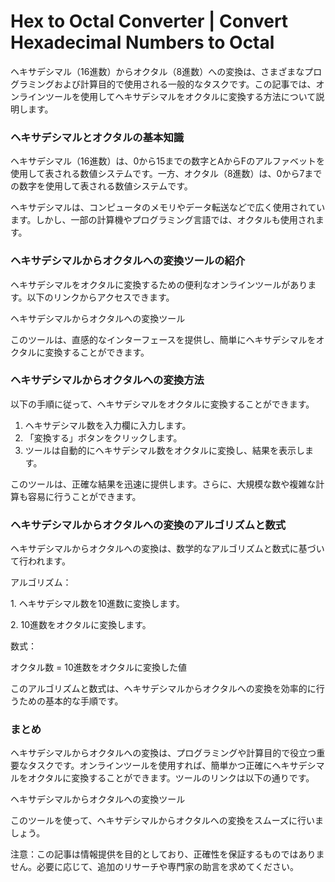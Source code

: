 Hex to Octal Converter | Convert Hexadecimal Numbers to Octal
=============================================================

ヘキサデシマル（16進数）からオクタル（8進数）への変換は、さまざまなプログラミングおよび計算目的で使用される一般的なタスクです。この記事では、オンラインツールを使用してヘキサデシマルをオクタルに変換する方法について説明します。

### ヘキサデシマルとオクタルの基本知識

ヘキサデシマル（16進数）は、0から15までの数字とAからFのアルファベットを使用して表される数値システムです。一方、オクタル（8進数）は、0から7までの数字を使用して表される数値システムです。

ヘキサデシマルは、コンピュータのメモリやデータ転送などで広く使用されています。しかし、一部の計算機やプログラミング言語では、オクタルも使用されます。

### ヘキサデシマルからオクタルへの変換ツールの紹介

ヘキサデシマルをオクタルに変換するための便利なオンラインツールがあります。以下のリンクからアクセスできます。

ヘキサデシマルからオクタルへの変換ツール

このツールは、直感的なインターフェースを提供し、簡単にヘキサデシマルをオクタルに変換することができます。

### ヘキサデシマルからオクタルへの変換方法

以下の手順に従って、ヘキサデシマルをオクタルに変換することができます。

1. ヘキサデシマル数を入力欄に入力します。
2. 「変換する」ボタンをクリックします。
3. ツールは自動的にヘキサデシマル数をオクタルに変換し、結果を表示します。

このツールは、正確な結果を迅速に提供します。さらに、大規模な数や複雑な計算も容易に行うことができます。

### ヘキサデシマルからオクタルへの変換のアルゴリズムと数式

ヘキサデシマルからオクタルへの変換は、数学的なアルゴリズムと数式に基づいて行われます。

アルゴリズム：

1\. ヘキサデシマル数を10進数に変換します。

2\. 10進数をオクタルに変換します。

数式：

オクタル数 = 10進数をオクタルに変換した値

このアルゴリズムと数式は、ヘキサデシマルからオクタルへの変換を効率的に行うための基本的な手順です。

### まとめ

ヘキサデシマルからオクタルへの変換は、プログラミングや計算目的で役立つ重要なタスクです。オンラインツールを使用すれば、簡単かつ正確にヘキサデシマルをオクタルに変換することができます。ツールのリンクは以下の通りです。

ヘキサデシマルからオクタルへの変換ツール

このツールを使って、ヘキサデシマルからオクタルへの変換をスムーズに行いましょう。

注意：この記事は情報提供を目的としており、正確性を保証するものではありません。必要に応じて、追加のリサーチや専門家の助言を求めてください。